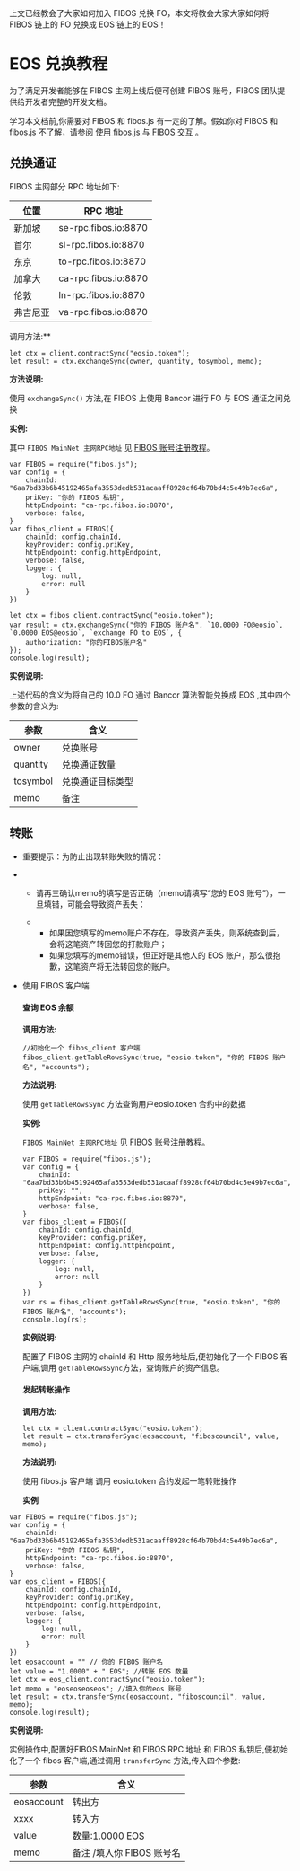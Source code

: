 上文已经教会了大家如何加入 FIBOS 兑换 FO，本文将教会大家大家如何将 FIBOS 链上的 FO 兑换成 EOS 链上的 EOS！

# EOS 兑换教程

为了满足开发者能够在 FIBOS 主网上线后便可创建 FIBOS 账号，FIBOS 团队提供给开发者完整的开发文档。

学习本文档前,你需要对 FIBOS 和 fibos.js 有一定的了解。假如你对 FIBOS 和 fibos.js 不了解，请参阅 [使用 fibos.js 与 FIBOS 交互](../basic/fibosjs.md) 。

## 兑换通证

FIBOS 主网部分 RPC 地址如下:

| 位置     | RPC 地址             |
| -------- | -------------------- |
| 新加坡   | se-rpc.fibos.io:8870 |
| 首尔     | sl-rpc.fibos.io:8870 |
| 东京     | to-rpc.fibos.io:8870 |
| 加拿大   | ca-rpc.fibos.io:8870 |
| 伦敦     | ln-rpc.fibos.io:8870 |
| 弗吉尼亚 | va-rpc.fibos.io:8870 |

调用方法:**

```
let ctx = client.contractSync("eosio.token");
let result = ctx.exchangeSync(owner, quantity, tosymbol, memo);
```

**方法说明:**

 使用 `exchangeSync()` 方法,在 FIBOS 上使用 Bancor 进行 FO 与 EOS 通证之间兑换

**实例:**

其中 `FIBOS MainNet 主网RPC地址` 见 [FIBOS 账号注册教程](createAccount.md)。

```
var FIBOS = require("fibos.js");
var config = {
    chainId: "6aa7bd33b6b45192465afa3553dedb531acaaff8928cf64b70bd4c5e49b7ec6a",
    priKey: "你的 FIBOS 私钥",
    httpEndpoint: "ca-rpc.fibos.io:8870",
    verbose: false,
}
var fibos_client = FIBOS({
    chainId: config.chainId,
    keyProvider: config.priKey,
    httpEndpoint: config.httpEndpoint,
    verbose: false,
    logger: {
        log: null,
        error: null
    }
})

let ctx = fibos_client.contractSync("eosio.token");
var result = ctx.exchangeSync("你的 FIBOS 账户名", `10.0000 FO@eosio`, `0.0000 EOS@eosio`, `exchange FO to EOS`, {
    authorization: "你的FIBOS账户名"
});
console.log(result);
```

**实例说明:**

上述代码的含义为将自己的 10.0 FO 通过 Bancor 算法智能兑换成 EOS ,其中四个参数的含义为:

| 参数     | 含义             |
| -------- | ---------------- |
| owner    | 兑换账号         |
| quantity | 兑换通证数量     |
| tosymbol | 兑换通证目标类型 |
| memo     | 备注             |



## 转账

- 重要提示：为防止出现转账失败的情况：

- - 请再三确认memo的填写是否正确（memo请填写“您的 EOS 账号”），一旦填错，可能会导致资产丢失：

  - - 如果因您填写的memo账户不存在，导致资产丢失，则系统查到后，会将这笔资产转回您的打款账户；
    - 如果您填写的memo错误，但正好是其他人的 EOS 账户，那么很抱歉，这笔资产将无法转回您的账户。

* 使用 FIBOS 客户端

  #### 查询 EOS 余额

    **调用方法:**

  ```
  //初始化一个 fibos_client 客户端
  fibos_client.getTableRowsSync(true, "eosio.token", "你的 FIBOS 账户名", "accounts");
  ```

    **方法说明:**

    使用  `getTableRowsSync`  方法查询用户eosio.token 合约中的数据

    **实例:**

   `FIBOS MainNet 主网RPC地址` 见 [FIBOS 账号注册教程](createAccount.md)。

  ```
  var FIBOS = require("fibos.js");
  var config = {
      chainId: "6aa7bd33b6b45192465afa3553dedb531acaaff8928cf64b70bd4c5e49b7ec6a",
      priKey: "",
      httpEndpoint: "ca-rpc.fibos.io:8870",
      verbose: false,
  }
  var fibos_client = FIBOS({
      chainId: config.chainId,
      keyProvider: config.priKey,
      httpEndpoint: config.httpEndpoint,
      verbose: false,
      logger: {
          log: null,
          error: null
      }
  })
  var rs = fibos_client.getTableRowsSync(true, "eosio.token", "你的 FIBOS 账户名", "accounts");
  console.log(rs);
  ```

    **实例说明:**

    配置了 FIBOS 主网的 chainId 和 Http 服务地址后,便初始化了一个 FIBOS 客户端,调用 `getTableRowsSync`方法，查询账户的资产信息。

  #### 发起转账操作

  **调用方法:**

  ```
  let ctx = client.contractSync("eosio.token");
  let result = ctx.transferSync(eosaccount, "fiboscouncil", value, memo);
  ```

  **方法说明:**

  使用 fibos.js 客户端 调用 eosio.token 合约发起一笔转账操作

  **实例**

```
var FIBOS = require("fibos.js");
var config = {
    chainId: "6aa7bd33b6b45192465afa3553dedb531acaaff8928cf64b70bd4c5e49b7ec6a",
    priKey: "你的 FIBOS 私钥",
    httpEndpoint: "ca-rpc.fibos.io:8870",
    verbose: false,
}
var eos_client = FIBOS({
    chainId: config.chainId,
    keyProvider: config.priKey,
    httpEndpoint: config.httpEndpoint,
    verbose: false,
    logger: {
        log: null,
        error: null
    }
})
let eosaccount = "" // 你的 FIBOS 账户名
let value = "1.0000" + " EOS"; //转账 EOS 数量
let ctx = eos_client.contractSync("eosio.token");
let memo = "eoseoseoseos"; //填入你的eos 账号
let result = ctx.transferSync(eosaccount, "fiboscouncil", value, memo);
console.log(result);
```

  **实例说明:**

  实例操作中,配置好FIBOS MainNet 和 FIBOS RPC 地址 和 FIBOS 私钥后,便初始化了一个 fibos 客户端,通过调用 `transferSync` 方法,传入四个参数:

| 参数       | 含义                      |
| ---------- | ------------------------- |
| eosaccount | 转出方                    |
| xxxx       | 转入方                    |
| value      | 数量:1.0000 EOS           |
| memo       | 备注 /填入你 FIBOS 账号名 |





#### 
